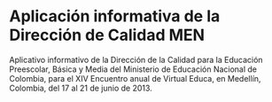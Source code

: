 Aplicación informativa de la Dirección de Calidad MEN
================

Aplicativo informativo de la Dirección de la Calidad para la Educación Preescolar, Básica y Media del Ministerio de Educación Nacional de Colombia, para el XIV Encuentro anual de Virtual Educa, en Medellín, Colombia, del 17 al 21 de junio de 2013.
